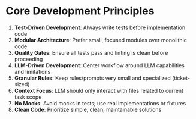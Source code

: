 # Core Development Principles

1. **Test-Driven Development**: Always write tests before implementation code
2. **Modular Architecture**: Prefer small, focused modules over monolithic code  
3. **Quality Gates**: Ensure all tests pass and linting is clean before proceeding
4. **LLM-Driven Development**: Center workflow around LLM capabilities and limitations
5. **Granular Rules**: Keep rules/prompts very small and specialized (ticket-sized)
6. **Context Focus**: LLM should only interact with files related to current task scope
7. **No Mocks**: Avoid mocks in tests; use real implementations or fixtures
8. **Clean Code**: Prioritize simple, clean, maintainable solutions